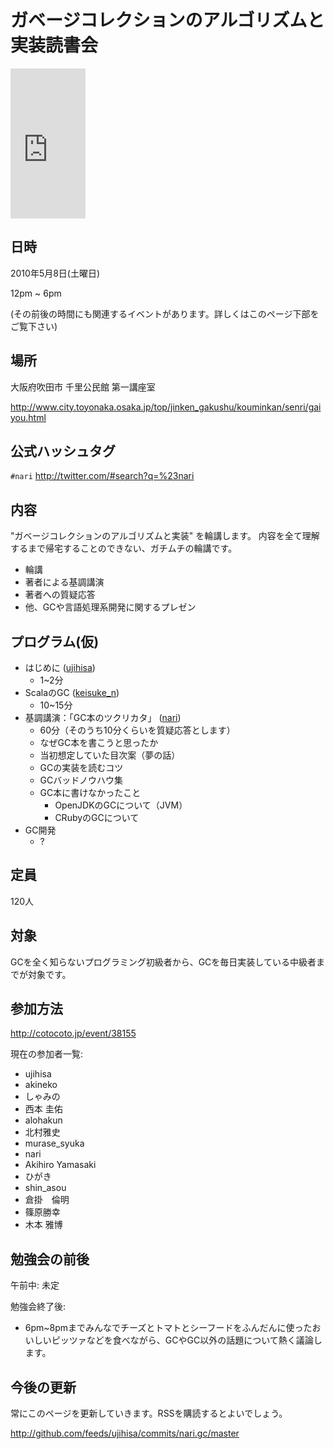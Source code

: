 # ガベージコレクションのアルゴリズムと実装読書会

<iframe src="http://rcm-jp.amazon.co.jp/e/cm?lt1=_blank&bc1=000000&IS2=1&bg1=FFFFFF&fc1=000000&lc1=0000FF&t=2007-01-22&o=9&p=8&l=as1&m=amazon&f=ifr&md=1X69VDGQCMF7Z30FM082&asins=4798025623" style="width:120px;height:240px;" scrolling="no" marginwidth="0" marginheight="0" frameborder="0"></iframe>

## 日時

2010年5月8日(土曜日)

12pm ~ 6pm

(その前後の時間にも関連するイベントがあります。詳しくはこのページ下部をご覧下さい)

## 場所

大阪府吹田市 千里公民館 第一講座室

<http://www.city.toyonaka.osaka.jp/top/jinken_gakushu/kouminkan/senri/gaiyou.html>

## 公式ハッシュタグ

`#nari`
<http://twitter.com/#search?q=%23nari>

## 内容

"ガベージコレクションのアルゴリズムと実装" を輪講します。
内容を全て理解するまで帰宅することのできない、ガチムチの輪講です。

* 輪講
* 著者による基調講演
* 著者への質疑応答
* 他、GCや言語処理系開発に関するプレゼン

## プログラム(仮)

* はじめに ([ujihisa](http://twitter.com/ujm))
    * 1~2分
* ScalaのGC ([keisuke\_n](http://twitter.com/keisuke_n))
    * 10~15分
* 基調講演：「GC本のツクリカタ」 ([nari](http://twitter.com/nari3))
    * 60分（そのうち10分くらいを質疑応答とします）
    * なぜGC本を書こうと思ったか
    * 当初想定していた目次案（夢の話）
    * GCの実装を読むコツ
    * GCバッドノウハウ集
    * GC本に書けなかったこと
      * OpenJDKのGCについて（JVM）
      * CRubyのGCについて
* GC開発
    * ?

## 定員

120人

## 対象

GCを全く知らないプログラミング初級者から、GCを毎日実装している中級者までが対象です。

## 参加方法

<http://cotocoto.jp/event/38155>

現在の参加者一覧:

* ujihisa
* akineko
* しゃみの
* 西本 圭佑
* alohakun
* 北村雅史
* murase\_syuka
* nari
* Akihiro Yamasaki
* ひがき
* shin\_asou
* 倉掛　倫明
* 篠原勝幸
* 木本 雅博

## 勉強会の前後

午前中: 未定

勉強会終了後:

* 6pm~8pmまでみんなでチーズとトマトとシーフードをふんだんに使ったおいしいピッツァなどを食べながら、GCやGC以外の話題について熱く議論します。

## 今後の更新

常にこのページを更新していきます。RSSを購読するとよいでしょう。

<http://github.com/feeds/ujihisa/commits/nari.gc/master>
